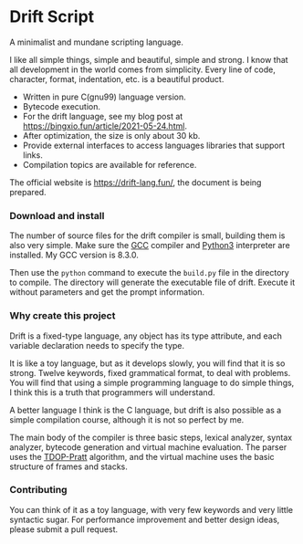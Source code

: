 # Drift Script

A minimalist and mundane scripting language.

I like all simple things, simple and beautiful, simple and strong. I know that all development in the world comes from simplicity. Every line of code, character, format, indentation, etc. is a beautiful product.

- Written in pure C(gnu99) language version.
- Bytecode execution.
- For the drift language, see my blog post at https://bingxio.fun/article/2021-05-24.html.
- After optimization, the size is only about 30 kb.
- Provide external interfaces to access languages libraries that support links.
- Compilation topics are available for reference.

The official website is https://drift-lang.fun/, the document is being prepared.

### Download and install

The number of source files for the drift compiler is small, building them is also very simple. Make sure the [GCC](https://www.gnu.org/software/gcc/) compiler and [Python3](https://www.python.org/) interpreter are installed. My GCC version is 8.3.0.

Then use the <code>python</code> command to execute the <code>build.py</code> file in the directory to compile. The directory will generate the executable file of drift. Execute it without parameters and get the prompt information.

### Why create this project

Drift is a fixed-type language, any object has its type attribute, and each variable declaration needs to specify the type.

It is like a toy language, but as it develops slowly, you will find that it is so strong. Twelve keywords, fixed grammatical format, to deal with problems. You will find that using a simple programming language to do simple things, I think this is a truth that programmers will understand.

A better language I think is the C language, but drift is also possible as a simple compilation course, although it is not so perfect by me.

The main body of the compiler is three basic steps, lexical analyzer, syntax analyzer, bytecode generation and virtual machine evaluation. The parser uses the [TDOP-Pratt](https://tdop.github.io/) algorithm, and the virtual machine uses the basic structure of frames and stacks.

### Contributing

You can think of it as a toy language, with very few keywords and very little syntactic sugar. For performance improvement and better design ideas, please submit a pull request.